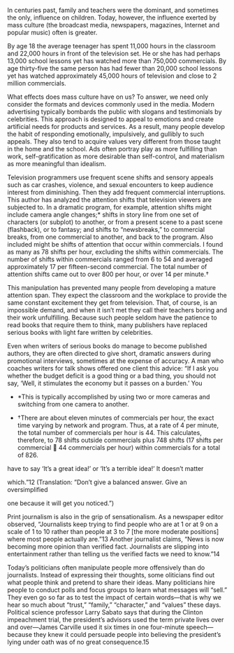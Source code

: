 In centuries past, family and teachers were the dominant, and sometimes the only, influence on children. Today, however, the  influence exerted by mass culture \(the broadcast media, newspapers, magazines, Internet and popular music\) often is greater.



By age 18 the average teenager has spent 11,000 hours in the classroom and 22,000 hours in front of the television set. He or  she has had perhaps 13,000 school lessons yet has watched more than 750,000 commercials. By age thirty-five the same  person has had fewer than 20,000 school lessons yet has watched approximately 45,000 hours of television and close to 2 million commercials.



What effects does mass culture have on us? To answer, we need only consider the formats and devices commonly used in the  media. Modern advertising typically bombards the public with slogans and testimonials by celebrities. This approach is  designed to appeal to emotions and create artificial needs for products and services. As a result, many people develop the  habit of responding emotionally, impulsively, and gullibly to such appeals. They also tend to acquire values very different from  those taught in the home and the school. Ads often portray play as more fulfilling than work, self-gratification as more desirable  than self-control, and materialism as more meaningful than idealism.



Television programmers use frequent scene shifts and sensory appeals such as car crashes, violence, and sexual encounters  to keep audience interest from diminishing. Then they add frequent commercial interruptions. This author has analyzed the  attention shifts that television viewers are subjected to. In a dramatic program, for example, attention shifts might include  camera angle changes;\* shifts in story line from one set of characters \(or subplot\) to another, or from a present scene to a   past scene \(flashback\), or to fantasy; and shifts to “newsbreaks,” to commercial breaks, from one commercial to another, and  back to the program. Also included might be shifts of attention that occur within commercials. I found as many as 78 shifts per  hour, excluding the shifts within commercials. The number of shifts within commercials ranged from 6 to 54 and averaged  approximately 17 per fifteen-second commercial. The total number of attention shifts came out to over 800 per hour, or over 14 per minute.†



This manipulation has prevented many people from developing a mature attention span. They expect the classroom and the  workplace to provide the same constant excitement they get from television. That, of course, is an impossible demand, and  when it isn’t met they call their teachers boring and their work unfulfilling. Because such people seldom have the patience to  read books that require them to think, many publishers have replaced serious books with light fare written by celebrities.



Even when writers of serious books do manage to become published authors, they are often directed to give short, dramatic  answers during promotional interviews, sometimes at the expense of accuracy. A man who coaches writers for talk shows  offered one client this advice: “If I ask you whether the budget deficit is a good thing or a bad thing, you should not say, ‘Well, it stimulates the economy but it passes on a burden.’ You

* \*This is typically accomplished by using two or more cameras and switching from one camera to another.

* †There are about eleven minutes of commercials per hour, the exact time varying by network and program. Thus, at a rate of  4 per minute, the total number of commercials per hour is 44. This calculates, therefore, to 78 shifts outside commercials plus  748 shifts \(17 shifts per commercial  44 commercials per hour\) within commercials for a total of 826.




have to say ‘It’s a great idea!’ or ‘It’s a terrible idea!’ It doesn’t matter

which.”12 \(Translation: ”Don’t give a balanced answer. Give an oversimplified

one because it will get you noticed.”\)



Print journalism is also in the grip of sensationalism. As a newspaper editor observed, “Journalists keep trying to find people  who are at 1 or at 9 on a scale of 1 to 10 rather than people at 3 to 7 \[the more moderate positions\] where most people actually are.”13 Another journalist claims, “News is now becoming more opinion than verified fact. Journalists are slipping into  entertainment rather than telling us the verified facts we need to know.”14



Today’s politicians often manipulate people more offensively than do journalists. Instead of expressing their thoughts, some  oliticians find out what people think and pretend to share their ideas. Many politicians hire people to conduct polls and focus  groups to learn what messages will “sell.” They even go so far as to test the impact of certain words—that is why we hear so  much about “trust,” “family,” “character,” and “values” these days. Political science professor Larry Sabato says that during the  Clinton impeachment trial, the president’s advisors used the term private lives over and over—James Carville used it six times  in one four-minute speech—because they knew it could persuade people into believing the president’s lying under oath was of  no great consequence.15

